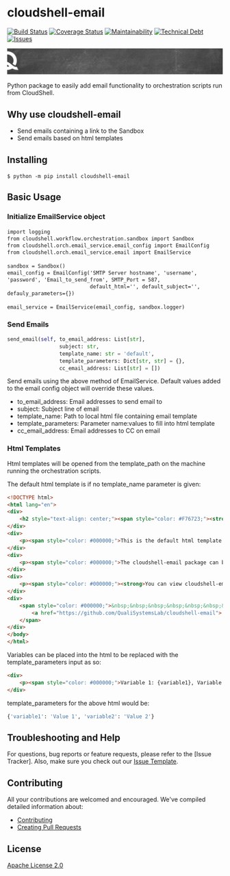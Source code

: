 # cloudshell-email

[![Build Status](https://travis-ci.org/QualiSystemsLab/cloudshell-email.svg?branch=master)](https://travis-ci.org/github/QualiSystemsLab/cloudshell-email)
[![Coverage Status](https://coveralls.io/repos/github/QualiSystemsLab/cloudshell-email/badge.svg?branch=master)](https://coveralls.io/github/QualiSystemsLab/cloudshell-email?branch=master)
[![Maintainability](https://img.shields.io/codeclimate/maintainability/QualiSystemsLab/cloudshell-email)](https://codeclimate.com/github/QualiSystemsLab/cloudshell-email)
[![Technical Debt](https://img.shields.io/codeclimate/tech-debt/QualiSystemsLab/cloudshell-email)](https://codeclimate.com/github/QualiSystemsLab/cloudshell-email)
[![Issues](https://img.shields.io/codeclimate/issues/QualiSystemsLab/cloudshell-email)](https://codeclimate.com/github/QualiSystemsLab/cloudshell-email)


![quali](quali.png)

Python package to easily add email functionality to orchestration scripts run from CloudShell.

## Why use cloudshell-email
- Send emails containing a link to the Sandbox
- Send emails based on html templates

## Installing
    $ python -m pip install cloudshell-email

## Basic Usage
### Initialize EmailService object
```
import logging
from cloudshell.workflow.orchestration.sandbox import Sandbox
from cloudshell.orch.email_service.email_config import EmailConfig
from cloudshell.orch.email_service.email import EmailService

sandbox = Sandbox()
email_config = EmailConfig('SMTP Server hostname', 'username', 'password', 'Email_to_send_from', SMTP_Port = 587,
                           default_html='', default_subject='', defauly_parameters={})

email_service = EmailService(email_config, sandbox.logger)
```

### Send Emails
```python
send_email(self, to_email_address: List[str], 
                 subject: str,
                 template_name: str = 'default',
                 template_parameters: Dict[str, str] = {},
                 cc_email_address: List[str] = [])
```
Send emails using the above method of EmailService.
Default values added to the email config object will override these values.

- to_email_address: Email addresses to send email to
- subject: Subject line of email
- template_name: Path to local html file containing email template
- template_parameters: Parameter name:values to fill into html template
- cc_email_address: Email addresses to CC on email

### Html Templates
Html templates will be opened from the template_path on the machine running the orchestration scripts.

The default html template is if no template_name parameter is given:
```html
<!DOCTYPE html>
<html lang="en">
<div>
    <h2 style="text-align: center;"><span style="color: #F76723;"><strong>Welcome to cloudshell-email</strong></span></h2>
</div>
<div>
    <p><span style="color: #000000;">This is the default html template using the cloudshell-email package.</span></p>
</div>
<div>
    <p><span style="color: #000000;">The cloudshell-email package can be used to send emails to users from orchestration scripts.</span></p>
</div>
<div>
    <p><span style="color: #000000;"><strong>You can view cloudshell-email usage guide here:</strong></span></p>
</div>
<div>
    <span style="color: #000000;">&nbsp;&nbsp;&nbsp;&nbsp;&nbsp;&nbsp;&nbsp;&nbsp;&nbsp;&nbsp;&nbsp;&nbsp;&nbsp;&nbsp;&nbsp;
        <a href="https://github.com/QualiSystemsLab/cloudshell-email"> Github Repo </a>
    </span>
</div>
</body>
</html>
```

Variables can be placed into the html to be replaced with the template_parameters input as so:
```html
<div>
    <p><span style="color: #000000;">Variable 1: {variable1}, Variable 2: {variable2}.</span></p>
</div>
```

template_parameters for the above html would be:
```python
{'variable1': 'Value 1', 'variable2': 'Value 2'}
```

## Troubleshooting and Help

For questions, bug reports or feature requests, please refer to the [Issue Tracker]. Also, make sure you check out our [Issue Template](.github/issue_template.md).

## Contributing


All your contributions are welcomed and encouraged.  We've compiled detailed information about:

* [Contributing](.github/contributing.md)
* [Creating Pull Requests](.github/pull_request_template.md)


## License
[Apache License 2.0](https://github.com/QualiSystems/shellfoundry/blob/master/LICENSE)